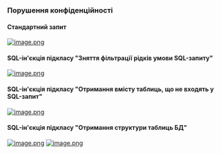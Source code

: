 ### Порушення конфіденційності

#### Стандартний запит

[![image.png](https://i.postimg.cc/1X12nsss/image.png)](https://postimg.cc/sQKwbFMN)

#### SQL-ін'єкція підкласу "Зняття фільтрації рідків умови SQL-запиту"

[![image.png](https://i.postimg.cc/V6nHcpMT/image.png)](https://postimg.cc/YG2x6Xdf)

#### SQL-ін'єкція підкласу "Отримання вмісту таблиць, що не входять у SQL-запит"

[![image.png](https://i.postimg.cc/d1Vm5f6r/image.png)](https://postimg.cc/WDxk3XQ1)

#### SQL-ін'єкція підкласу "Отримання структури таблиць БД"

[![image.png](https://i.postimg.cc/vZGJQYZs/image.png)](https://postimg.cc/BXwYpGFY)
[![image.png](https://i.postimg.cc/tJhcjw0J/image.png)](https://postimg.cc/0KynGty1)